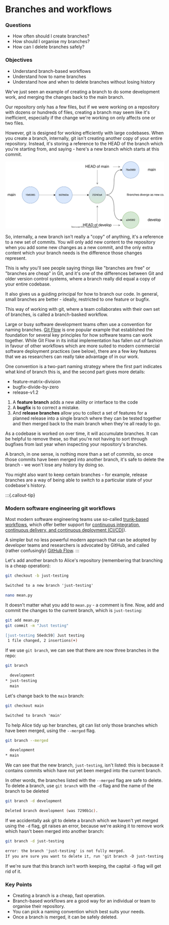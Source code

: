 # Branches and workflows

<div class="questions">

### Questions

- How often should I create branches?
- How should I organise my branches?
- How can I delete branches safely?

</div>

<div class="objectives">

### Objectives

- Understand branch-based workflows
- Understand how to name branches
- Understand how and when to delete branches without losing history

</div>  

We've just seen an example of creating a branch to do some development work, 
and merging the changes back to the main branch.

Our repository only has a few files, but if we were working on a repository
with dozens or hundreds of files, creating a branch may seem like it's
inefficient, especially if the change we're working on only affects one or
two files.

However, git is designed for working efficiently with large codebases. When
you create a branch, internally, git isn't creating another copy of your 
entire repository. Instead, it's storing a reference to the HEAD of the 
branch which you're starting from, and saying - here's a new branch which 
starts at this commit.

![A diagram showing how a branch starts](../fig/workflow_branch.svg)

So, internally, a new branch isn't really a "copy" of anything, it's a reference
to a new set of commits. You will only add new content to the repository 
when you add some new changes as a new commit, and the only extra content which
your branch needs is the difference those changes represent.

This is why you'll see people saying things like "branches are free" or
"branches are cheap" in Git, and it's one of the differences between Git and
older version control systems, where a branch really did equal a copy of your
entire codebase.

It also gives us a guiding principal for how to branch our code. In general,
small branches are better - ideally, restricted to one feature or bugfix.

This way of working with git, where a team collaborates with their own set
of branches, is called a branch-basked workflow.

Large or busy software development teams often use a convention for naming
branches. [Git Flow](https://nvie.com/posts/a-successful-git-branching-model/)
is one popular example that established the foundation for several key principles for how software teams can work together. While Git Flow in its initial implementation has fallen out of fashion in favour of other workflows which are more suited to modern commercial software deployment practices (see below), there are a few key features that we as researchers can really take advantage of in our work.

One convention is a two-part naming strategy where the first part indicates
what kind of branch this is, and the second part gives more details:

* feature-matrix-division
* bugfix-divide-by-zero
* release-v1.2

1. A **feature branch** adds a new ability or interface to the code
2. A **bugfix** is to correct a mistake.
3. And **release branches** allow you to collect a set of features for a planned release into a single branch where they can be tested together and then merged back to the main branch when they're all ready to go.

As a codebase is worked on over time, it will accumulate branches. It can be
helpful to remove these, so that you're not having to sort through bugfixes
from last year when inspecting your repository's branches.

A branch, in one sense, is nothing more than a set of commits, so once those
commits have been merged into another branch, it's safe to delete the branch -
we won't lose any history by doing so.

You might also want to keep certain branches - for example, release branches are
a way of being able to switch to a particular state of your codebase's history.

:::{.callout-tip}
### Modern software engineering git workflows

Most modern software engineering teams use so-called [trunk-based workflows](https://www.atlassian.com/continuous-delivery/continuous-integration/trunk-based-development), which offer better support for [continuous integration, continuous delivery, and continuous deployment (CI/CD)](https://www.atlassian.com/continuous-delivery)).

A simpler but no less powerful modern approach that can be adopted by developer teams and researchers is advocated by GitHub, and called (rather confusingly) [GitHub Flow](https://docs.github.com/en/get-started/quickstart/github-flow).
:::




Let's add another branch to Alice's repository (remembering that branching
is a cheap operation):

```sh
git checkout -b just-testing
```

```abc
Switched to a new branch 'just-testing'
```

```sh
nano mean.py
```

It doesn't matter what you add to `mean.py` - a comment is fine. Now, add and
commit the changes to the current branch, which is `just-testing`:

```sh
git add mean.py
git commit -m "Just testing"
```

```abc
[just-testing 56edc59] Just testing
 1 file changed, 2 insertions(+)
```

If we use `git branch`, we can see that there are now three branches in the
repo:

```sh
git branch
```

```abc
  development
* just-testing
  main
```

Let's change back to the `main` branch:

```sh
git checkout main
```

```abc
Switched to branch 'main'
```

To help Alice tidy up her branches, git can list only those branches which 
have been merged, using the `--merged` flag.

```sh
git branch --merged
```

```abc
  development
* main
```

We can see that the new branch, `just-testing`, isn't listed: this is because
it contains commits which have not yet been merged into the current branch.

In other words, the branches listed with the `--merged` flag are safe to delete.
To delete a branch, use `git branch` with the `-d` flag and the name of the
branch to be deleted

```sh
git branch -d development
```

```abc
Deleted branch development (was 7290b1c).
```

If we accidentally ask git to delete a branch which we haven't yet merged using
the `-d` flag, git raises an error, because we're asking it to remove work which
hasn't been merged into another branch:

```sh
git branch -d just-testing
```

```abc
error: the branch 'just-testing' is not fully merged.
If you are sure you want to delete it, run 'git branch -D just-testing'
```

If we're sure that this branch isn't worth keeping, the capital `-D` flag 
will get rid of it.

<div class="keypoints">

### Key Points

- Creating a branch is a cheap, fast operation.
- Branch-based workflows are a good way for an individual or team to organise their repository.
- You can pick a naming convention which best suits your needs.
- Once a branch is merged, it can be safely deleted.

</div>